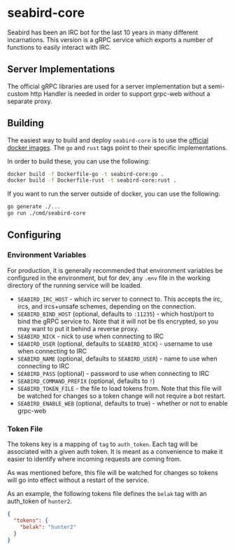 # seabird-core

Seabird has been an IRC bot for the last 10 years in many different
incarnations. This version is a gRPC service which exports a number of functions
to easily interact with IRC.

## Server Implementations

The official gRPC libraries are used for a server implementation but a
semi-custom http Handler is needed in order to support grpc-web without a
separate proxy.


## Building

The easiest way to build and deploy `seabird-core` is to use the [official
docker images](https://hub.docker.com/r/belak/seabird-core). The `go` and `rust`
tags point to their specific implementations.

In order to build these, you can use the following:

```sh
docker build -f Dockerfile-go -t seabird-core:go .
docker build -f Dockerfile-rust -t seabird-core:rust .
```

If you want to run the server outside of docker, you can use the following:

```sh
go generate ./...
go run ./cmd/seabird-core
```

## Configuring

### Environment Variables

For production, it is generally recommended that environment variables be
configured in the environment, but for dev, any `.env` file in the working
directory of the running service will be loaded.

- `SEABIRD_IRC_HOST` - which irc server to connect to. This accepts the irc,
  ircs, and ircs+unsafe schemes, depending on the connection.
- `SEABIRD_BIND_HOST` (optional, defaults to `:11235`) - which host/port to bind
  the gRPC service to. Note that it will not be tls encrypted, so you may want
  to put it behind a reverse proxy.
- `SEABIRD_NICK` - nick to use when connecting to IRC
- `SEABIRD_USER` (optional, defaults to `SEABIRD_NICK`) - username to use when connecting to IRC
- `SEABIRD_NAME` (optional, defaults to `SEABIRD_USER`) - name to use when connecting to IRC
- `SEABIRD_PASS` (optional) - password to use when connecting to IRC
- `SEABIRD_COMMAND_PREFIX` (optional, defaults to `!`)
- `SEABIRD_TOKEN_FILE` - the file to load tokens from. Note that this file will
  be watched for changes so a token change will not require a bot restart.
- `SEABIRD_ENABLE_WEB` (optional, defaults to true) - whether or not to enable
  grpc-web

### Token File

The tokens key is a mapping of `tag` to `auth_token`. Each tag will be
associated with a given auth token. It is meant as a convenience to make it
easier to identify where incoming requests are coming from.

As was mentioned before, this file will be watched for changes so tokens will go
into effect without a restart of the service.

As an example, the following tokens file defines the `belak` tag with an
auth_token of `hunter2`.

```json
{
  "tokens": {
    "belak": "hunter2"
  }
}
```
